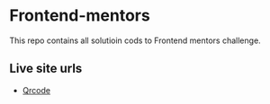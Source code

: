 # Frontend-mentors
This repo contains all solutioin cods to Frontend mentors challenge.

## Live site urls
- [Qrcode](qrcode-t71i8yzmm-ajay-droid-cmd.vercel.app)
